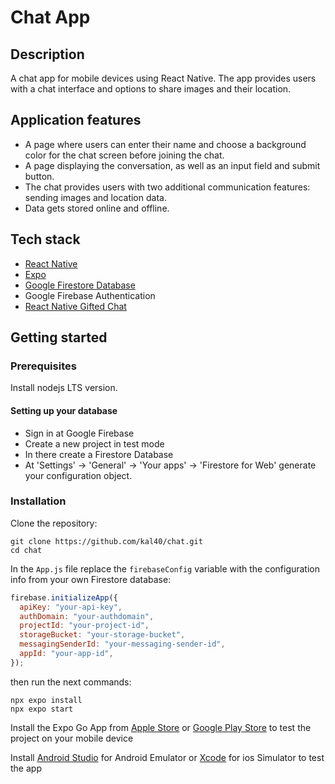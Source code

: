 # Chat App

## Description

A chat app for mobile devices using React Native. The app provides users with a chat interface and options to share images and their location.

## Application features

- A page where users can enter their name and choose a background color for the chat screen before joining the chat.
- A page displaying the conversation, as well as an input field and submit button.
- The chat provides users with two additional communication features: sending images and location data.
- Data gets stored online and offline.

## Tech stack

- [React Native](https://reactnative.dev/)
- [Expo](https://expo.dev/)
- [Google Firestore Database](https://firebase.google.com/)
- Google Firebase Authentication
- [React Native Gifted Chat](https://github.com/FaridSafi/react-native-gifted-chat)

## Getting started

### Prerequisites

Install nodejs LTS version.

#### Setting up your database

- Sign in at Google Firebase
- Create a new project in test mode
- In there create a Firestore Database
- At 'Settings' -> 'General' -> 'Your apps' -> 'Firestore for Web' generate your configuration object.

### Installation

Clone the repository:

```shell
git clone https://github.com/kal40/chat.git
cd chat
```

In the `App.js` file replace the `firebaseConfig` variable with the configuration info from your own Firestore database:

```js
firebase.initializeApp({
  apiKey: "your-api-key",
  authDomain: "your-authdomain",
  projectId: "your-project-id",
  storageBucket: "your-storage-bucket",
  messagingSenderId: "your-messaging-sender-id",
  appId: "your-app-id",
});
```

then run the next commands:

```shell
npx expo install
npx expo start
```

Install the Expo Go App from [Apple Store](https://apps.apple.com/us/app/expo-go/id982107779) or [Google Play Store](https://play.google.com/store/apps/details?id=host.exp.exponent&gl=DE) to test the project on your mobile device

Install [Android Studio](https://developer.android.com/studio) for Android Emulator or [Xcode](https://apps.apple.com/de/app/xcode/id497799835?mt=12) for ios Simulator to test the app
